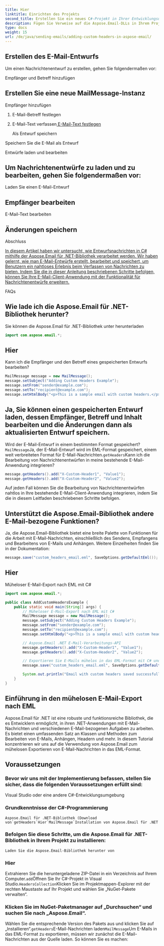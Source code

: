 ```yaml
---
title: Hier
linktitle: Einrichten des Projekts
second_title: Erstellen Sie ein neues C#-Projekt in Ihrer Entwicklungsumgebung.
description: Fügen Sie Verweise auf die Aspose.Email-DLLs in Ihrem Projekt hinzu.
type: docs
weight: 15
url: /de/java/sending-emails/adding-custom-headers-in-aspose-email/
---
```


## Erstellen des E-Mail-Entwurfs

Um einen Nachrichtenentwurf zu erstellen, gehen Sie folgendermaßen vor:

Empfänger und Betreff hinzufügen

##  Erstellen Sie eine neue MailMessage-Instanz

 Empfänger hinzufügen

1.  E-Mail-Betreff festlegen

2. E-Mail-Text verfassen[ E-Mail-Text festlegen](https://releases.aspose.com/email/java/)

   Als Entwurf speichern

 Speichern Sie die E-Mail als Entwurf

Entwürfe laden und bearbeiten

## Um Nachrichtenentwürfe zu laden und zu bearbeiten, gehen Sie folgendermaßen vor:

 Laden Sie einen E-Mail-Entwurf

##  Empfänger bearbeiten

 E-Mail-Text bearbeiten

##  Änderungen speichern

Abschluss

[In diesem Artikel haben wir untersucht, wie Entwurfsnachrichten in C# mithilfe der Aspose.Email für .NET-Bibliothek verarbeitet werden. Wir haben gelernt, wie man E-Mail-Entwürfe erstellt, bearbeitet und speichert, um Benutzern ein nahtloses Erlebnis beim Verfassen von Nachrichten zu bieten. Indem Sie die in dieser Anleitung beschriebenen Schritte befolgen, können Sie Ihre E-Mail-Client-Anwendung mit der Funktionalität für Nachrichtenentwürfe erweitern.](https://releases.aspose.com/email/java/)

FAQs

## Wie lade ich die Aspose.Email für .NET-Bibliothek herunter?

 Sie können die Aspose.Email für .NET-Bibliothek unter herunterladen

```java
import com.aspose.email.*;
```

## Hier

Kann ich die Empfänger und den Betreff eines gespeicherten Entwurfs bearbeiten?

```java
MailMessage message = new MailMessage();
message.setSubject("Adding Custom Headers Example");
message.setFrom("sender@example.com");
message.setTo("recipient@example.com");
message.setHtmlBody("<p>This is a sample email with custom headers.</p>");
```

## Ja, Sie können einen gespeicherten Entwurf laden, dessen Empfänger, Betreff und Inhalt bearbeiten und die Änderungen dann als aktualisierten Entwurf speichern.

Wird der E-Mail-Entwurf in einem bestimmten Format gespeichert?`MailMessage`Ja, der E-Mail-Entwurf wird im EML-Format gespeichert, einem weit verbreiteten Format für E-Mail-Nachrichten.`getHeaders`Kann ich die Bearbeitung von Nachrichtenentwürfen in meine bestehende E-Mail-Anwendung integrieren?

```java
message.getHeaders().add("X-Custom-Header1", "Value1");
message.getHeaders().add("X-Custom-Header2", "Value2");
```

Auf jeden Fall können Sie die Bearbeitung von Nachrichtenentwürfen nahtlos in Ihre bestehende E-Mail-Client-Anwendung integrieren, indem Sie die in diesem Leitfaden beschriebenen Schritte befolgen.

## Unterstützt die Aspose.Email-Bibliothek andere E-Mail-bezogene Funktionen?

 Ja, die Aspose.Email-Bibliothek bietet eine breite Palette von Funktionen für die Arbeit mit E-Mail-Nachrichten, einschließlich des Sendens, Empfangens und Bearbeitens von E-Mails und Anhängen. Weitere Einzelheiten finden Sie in der Dokumentation:

```java
message.save("custom_headers_email.eml", SaveOptions.getDefaultEml());
```

## Hier

 Müheloser E-Mail-Export nach EML mit C#

```java
import com.aspose.email.*;

public class AddCustomHeadersExample {
    public static void main(String[] args) {
        // Müheloser E-Mail-Export nach EML mit C#
        MailMessage message = new MailMessage();
        message.setSubject("Adding Custom Headers Example");
        message.setFrom("sender@example.com");
        message.setTo("recipient@example.com");
        message.setHtmlBody("<p>This is a sample email with custom headers.</p>");

        // Aspose.Email .NET E-Mail-Verarbeitungs-API
        message.getHeaders().add("X-Custom-Header1", "Value1");
        message.getHeaders().add("X-Custom-Header2", "Value2");

        // Exportieren Sie E-Mails mühelos in das EML-Format mit C# und Aspose.Email für .NET. Lernen Sie Schritt für Schritt anhand von Quellcode-Beispielen.
        message.save("custom_headers_email.eml", SaveOptions.getDefaultEml());

        System.out.println("Email with custom headers saved successfully.");
    }
}
```

## Einführung in den mühelosen E-Mail-Export nach EML

Aspose.Email für .NET ist eine robuste und funktionsreiche Bibliothek, die es Entwicklern ermöglicht, in ihren .NET-Anwendungen mit E-Mail-Nachrichten und verschiedenen E-Mail-bezogenen Aufgaben zu arbeiten. Es bietet einen umfassenden Satz an Klassen und Methoden zum Bearbeiten von E-Mails, Anhängen, Headern und mehr. In diesem Tutorial konzentrieren wir uns auf die Verwendung von Aspose.Email zum mühelosen Exportieren von E-Mail-Nachrichten in das EML-Format.


## Voraussetzungen

### Bevor wir uns mit der Implementierung befassen, stellen Sie sicher, dass die folgenden Voraussetzungen erfüllt sind:
   Visual Studio oder eine andere C#-Entwicklungsumgebung

### Grundkenntnisse der C#-Programmierung
    Aspose.Email für .NET-Bibliothek (Download von`getHeaders`Hier`MailMessage`Installation von Aspose.Email für .NET

### Befolgen Sie diese Schritte, um die Aspose.Email für .NET-Bibliothek in Ihrem Projekt zu installieren:
    Laden Sie die Aspose.Email-Bibliothek herunter von

### Hier
   Extrahieren Sie die heruntergeladene ZIP-Datei in ein Verzeichnis auf Ihrem Computer.`add`Öffnen Sie Ihr C#-Projekt in Visual Studio.`HeadersCollection`Klicken Sie im Projektmappen-Explorer mit der rechten Maustaste auf Ihr Projekt und wählen Sie „NuGet-Pakete verwalten“.

### Klicken Sie im NuGet-Paketmanager auf „Durchsuchen“ und suchen Sie nach „Aspose.Email“.
   Wählen Sie die entsprechende Version des Pakets aus und klicken Sie auf „Installieren“.`getHeaders`E-Mail-Nachrichten laden`MailMessage`Um E-Mails in das EML-Format zu exportieren, müssen wir zunächst die E-Mail-Nachrichten aus der Quelle laden. So können Sie es machen: